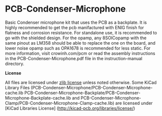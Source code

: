 # PCB-Condenser-Microphone
Basic Condenser microphone kit that uses the PCB as a backplate. It is highly recommended to get the pcb manifactured with ENIG finish for flatness and corrosion resistance. For standalone use, it is recommended to go with the shielded design. For the opamp, any 8SOICopamp with the same pinout as LM358 should be able to replace the one on the board, and lower noise opamp such as OPA1678 is recommended for less static.
For more information, visit crowinh.com/pcm or read the assembly instructions in the PCB-Condenser-Microphone.pdf file in the instruction-manual directory.

**License**

All files are licensed under [zlib license](https://opensource.org/licenses/Zlib) unless noted otherwise.
Some KiCad Library Files (PCB-Condenser-Microphone/PCB-Condenser-Microphone-cache.lib PCB-Condenser-Microphone-Backplate/PCB-Condenser-Microphone-Backplate-cache.lib and PCB-Condenser-Microphone-Clamp/PCB-Condenser-Microphone-Clamp-cache.lib) are licensed under [KiCad Libraries License] (http://kicad-pcb.org/libraries/license/)
